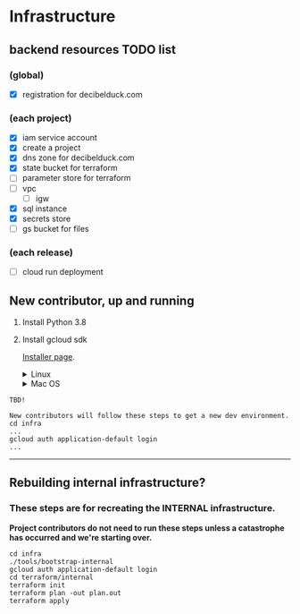 # Infrastructure

## backend resources TODO list


### (global)
- [x] registration for decibelduck.com

### (each project)
- [x] iam service account
- [x] create a project
- [x] dns zone for decibelduck.com
- [x] state bucket for terraform
- [ ] parameter store for terraform
- [ ] vpc
    - [ ] igw
- [x] sql instance
- [x] secrets store
- [ ] gs bucket for files

### (each release)
- [ ] cloud run deployment


## New contributor, up and running

1. Install Python 3.8

2. Install gcloud sdk

    [Installer page](https://cloud.google.com/sdk/docs/install).

    <details><summary>Linux</summary>

    1. Download the current x86_64 release
    2. Install according to the instructions in the Linux tab
    3. Make sure to run `gcloud init` and log in
    </details>

    <details><summary>Mac OS</summary>

    1. Download the appropriate release tarball for your Mac
    2. Install according to the instructions in the macOS tab
    3. Make sure to run `gcloud init` and log in
    </details>

```
TBD!

New contributors will follow these steps to get a new dev environment.
cd infra
...
gcloud auth application-default login
...
```

----

## Rebuilding internal infrastructure?

### **These steps are for recreating the INTERNAL infrastructure.**
**Project contributors do not need to run these steps unless a catastrophe has occurred and we're starting over.**


```
cd infra
./tools/bootstrap-internal
gcloud auth application-default login
cd terraform/internal
terraform init
terraform plan -out plan.out
terraform apply
```